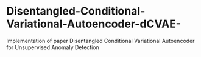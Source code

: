 # Disentangled-Conditional-Variational-Autoencoder-dCVAE-
Implementation of paper Disentangled Conditional Variational Autoencoder for Unsupervised Anomaly Detection

